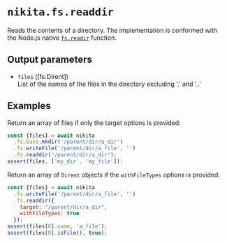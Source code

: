 
# `nikita.fs.readdir`

Reads the contents of a directory. The implementation is conformed with the Node.js native [`fs.readir`](https://nodejs.org/api/fs.html#fs_fs_readdir_path_options_callback) function.
  
## Output parameters

* `files` ([fs.Dirent])   
  List of the names of the files in the directory excluding '.' and '..'

## Examples

Return an array of files if only the target options is provided:

```js
const {files} = await nikita
  .fs.base.mkdir('/parent/dir/a_dir')
  .fs.writeFile('/parent/dir/a_file', '')
  .fs.readdir("/parent/dir/a_dir");
assert(files, ['my_dir', 'my_file']);
```

Return an array of `Dirent` objects if the `withFileTypes` options is provided:

```js
const {files} = await nikita
  .fs.writeFile('/parent/dir/a_file', '')
  .fs.readdir({
    target: "/parent/dir/a_dir",
    withFileTypes: true
  });
assert(files[0].name, 'a_file');
assert(files[0].isFile(), true);
```
